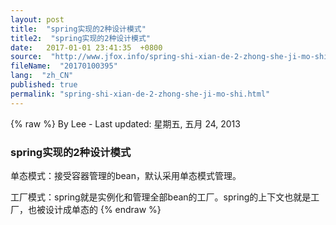 ```yaml
---
layout: post
title:  "spring实现的2种设计模式"
title2:  "spring实现的2种设计模式"
date:   2017-01-01 23:41:35  +0800
source:  "http://www.jfox.info/spring-shi-xian-de-2-zhong-she-ji-mo-shi.html"
fileName:  "20170100395"
lang:  "zh_CN"
published: true
permalink: "spring-shi-xian-de-2-zhong-she-ji-mo-shi.html"
---
```

{% raw %}
By Lee - Last updated: 星期五, 五月 24, 2013

### **spring实现的2种设计模式**

单态模式：接受容器管理的bean，默认采用单态模式管理。

工厂模式：spring就是实例化和管理全部bean的工厂。spring的上下文也就是工厂，也被设计成单态的
{% endraw %}